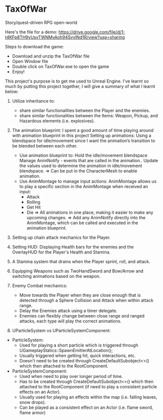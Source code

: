 # TaxOfWar
 Story/quest-driven RPG open-world 
 
 Here's the file for a demo: https://drive.google.com/file/d/1-t4KFp8TH9yUsyTWNMvAoh94SvvlNd1R/view?usp=sharing
 
 Steps to download the game:
 + Download and unzip the TaxOfWar file
 + Open Window file
 + Double click on TaxOfWar.exe to open the game
 + Enjoy!

This project's purpose is to get me used to Unreal Engine. I've learnt so much by putting this project together, I will give a summary of what I learnt below:
1. Utilize inheritance to:
   + share similar functionalities between the Player and the enemies.
   + share similar functionalities between the Items: Weapon, Pickup, and Hazardous elements (i.e. explosives).
  
2. The animation blueprint: I spent a good amount of time playing around with animation blueprint in this project
  Setting up animations:
    Using a blendspace for idle/movement since I want the animation’s transition to be blended between each other.
    + Use animation blueprint to:
    Hold the idle/movement blendspace
    Manage AnimNotify - events that are called in the animation..
    Update the values used to determine the animation in idle/movement blendspace.
    => Can be put in the CharacterMesh to enable animation.
    + Use AnimMontage to manage input actions:
    AnimMontage allows us to play a specific section in the AnimMontage when received an input:
      + Attack
      + Rolling
      + Get Hit
      + Die
    => All animations in one place, making it easier to make any upcoming changes.
    => Add any AnimNotify directly into the AnimMontage, which can be called and executed in the animation blueprint.

3. Setting up chain attack mechanics for the Player.
    
4. Setting HUD: Displaying Health bars for the enemies and the OverlayHUD for the Player's Health and Stamina.

5. A Stamina system that drains when the Player sprint, roll, and attack.

6. Equipping Weapons such as TwoHandSword and Bow/Arrow and switching animations based on the weapon.

7. Enemy Combat mechanics:
   + Move towards the Player when they are close enough that is detected through a Sphere Collision and Attack when within attack range.
   + Delay the Enemies attack using a timer delegate.
   + Enemies can flexibly change between close range and ranged attacks, each type will play the correct animations.
  
8. UParticleSystem vs UParticleSystemComponent:
 + ParticleSystem: 
   + Used for playing a short particle which is triggered through UGameplayStatics::SpawnEmitterAtLocation();
   + Usually triggered when getting hit, quick interactions, etc.
   + Doesn't need to be created through CreateDefaultSubobject<>() which then attached to the RootComponent.
 + ParticleSystemComponent:
   + Used when need to play over longer period of time.
   + Has to be created through CreateDefaultSubobject<>() which then attached to the RootComponent (if need to play a consistent particle effects on an Actor).
   + Usually used for playing an effects within the map (i.e. falling leaves, snow drops).
   + Can be played as a consistent effect on an Actor (i.e. flame sword, flame armor)
